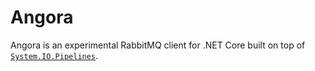 # Angora

Angora is an experimental RabbitMQ client for .NET Core built on top of [`System.IO.Pipelines`](https://www.nuget.org/packages/System.IO.Pipelines/).
